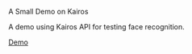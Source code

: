 A Small Demo on Kairos

A demo using Kairos API for testing face recognition.

[Demo](zydesoft.ml/KairosDemo)






